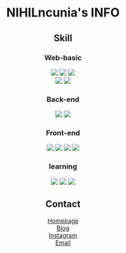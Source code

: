 <h1 align="center">NIHILncunia's INFO</h1>

<h2 align="center">Skill</h2>

<h3 align="center">Web-basic</h3>
<p align="center">
  <img src="https://img.shields.io/badge/HTML-E34F26?style=for-the-badge&logo=html5&logoColor=white"/>
  <img src="https://img.shields.io/badge/CSS-1572B6?style=for-the-badge&logo=css3&logoColor=white"/>
  <img src="https://img.shields.io/badge/JavaScript-F7DF1E?style=for-the-badge&logo=javascript&logoColor=000000"/>
  <br />
  <img src="https://img.shields.io/badge/Node-339933?style=for-the-badge&logo=node.js&logoColor=ffffff"/>
  <img src="https://img.shields.io/badge/TypeScript-3178C6?style=for-the-badge&logo=typescript&logoColor=ffffff"/>
</p>

<h3 align="center">Back-end</h3>
<p align="center">
  <img src="https://img.shields.io/badge/Express-000000?style=for-the-badge&logo=express&logoColor=ffffff" />
  <img src="https://img.shields.io/badge/Nest.js-E0234E?style=for-the-badge&logo=nestjs&logoColor=ffffff" />
</p>

<h3 align="center">Front-end</h3>
<p align="center">
  <img src="https://img.shields.io/badge/tailwind_css-06B6D4?style=for-the-badge&logo=tailwindcss&logoColor=ffffff"/>
  <img src="https://img.shields.io/badge/React-61DAFB?style=for-the-badge&logo=react&logoColor=000000"/>
  <img src="https://img.shields.io/badge/reactrouter-CA4245?style=for-the-badge&logo=reactrouter&logoColor=ffffff"/>
  <img src="https://img.shields.io/badge/Next.js-000000?style=for-the-badge&logo=next.js&logoColor=ffffff"/>
</p>

<h3 align="center">learning</h3>
<p align="center">
  <img src="https://img.shields.io/badge/ReactQuery-FF4154?style=for-the-badge&logo=reactquery&logoColor=ffffff"/>
  <img src="https://img.shields.io/badge/typeorm-262627?style=for-the-badge&logo=typeorm&logoColor=ffffff"/>
  <img src="https://img.shields.io/badge/swagger_ui-85EA2D?style=for-the-badge&logo=swagger&logoColor=000000"/>
</p>

<h2 align="center">Contact</h2>

<p align="center">
  <a href="https://nihilncunia.github.io/" target="_blank" rel="noreferrer noopener">
    Homepage
  </a><br />
  <a href="https://nihilog.github.io/" target="_blank" rel="noreferrer noopener">
    Blog
  </a><br />
  <a href="https://www.instagram.com/nihil_illust/" target="_blank" rel="noreferrer noopener">
    Instagram
  </a><br />
  <a href="mailto:anikai7556@gmail.com" target="_blank" rel="noreferrer noopener">
    Email
  </a>
</p>
